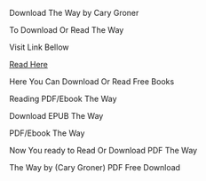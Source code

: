 Download The Way by Cary Groner

To Download Or Read The Way

Visit Link Bellow

[Read Here](https://mobionlines.web.app/instance/205900986-the-way)

Here You Can Download Or Read Free Books

Reading PDF/Ebook The Way

Download EPUB The Way

PDF/Ebook The Way

Now You ready to Read Or Download PDF The Way

The Way by (Cary Groner) PDF Free Download
